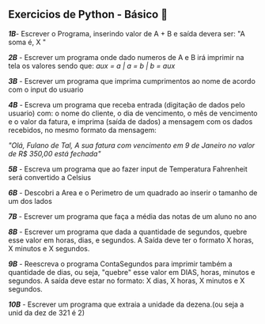 ## Exercicios de Python - Básico :snake: 

***1B***- Escrever o Programa, inserindo valor de A + B e saída devera ser: "A soma é, X "

***2B*** - Escrever um programa onde dado numeros de A e B irá imprimir na tela os valores sendo que:
 _aux = a | a = b | b = aux_

***3B*** - Escrever um programa que imprima cumprimentos ao nome de acordo com o input do usuario

***4B*** - Escreva um programa que receba entrada (digitação de dados pelo usuario) com: o nome do cliente, o dia de vencimento, o mês de vencimento e o valor da fatura, e imprima (saída de dados) a mensagem com os dados recebidos, no mesmo formato da mensagem:

_"Olá, Fulano de Tal,_
_A sua fatura com vencimento em 9 de Janeiro no valor de R$ 350,00 está fechada"_

***5B*** - Escreva um programa que ao fazer input de Temperatura Fahrenheit será convertido a Celsius

***6B*** - Descobri a Area e o Perimetro de um quadrado ao inserir o tamanho de um dos lados

***7B*** - Escrever um programa que faça a média das notas de um aluno no ano

***8B*** - Escrever um programa que dada a quantidade de segundos, quebre esse valor em horas, dias, e segundos. A Saída deve ter o formato X horas, X minutos e X segundos.

***9B*** - Reescreva o programa ContaSegundos para imprimir também a quantidade de dias, ou seja, "quebre" esse valor em DIAS, horas, minutos e segundos. A saída deve estar no formato: X dias, X horas, X minutos e X segundos.

***10B*** - Escrever um programa que extraia a unidade da dezena.(ou seja a unid da dez de 321 é 2)



